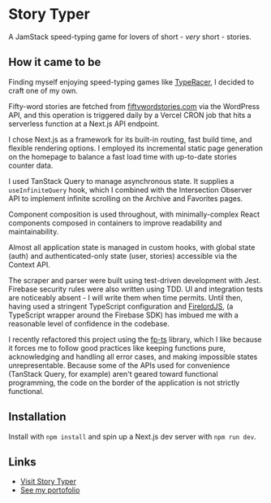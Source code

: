 
# Story Typer

A JamStack speed-typing game for lovers of short - _very_ short - stories.

## How it came to be

Finding myself enjoying speed-typing games like [TypeRacer](https://play.typeracer.com "TypeRacer" ), I decided to craft one of my own.

Fifty-word stories are fetched from [fiftywordstories.com](http://fiftywordstories.com "Fifty-Word Stories") via the WordPress API, and this operation is triggered daily by a Vercel CRON job that hits a serverless function at a Next.js API endpoint.

I chose Next.js as a framework for its built-in routing, fast build time, and flexible rendering options. I employed its incremental static page generation on the homepage to balance a fast load time with up-to-date stories counter data.

I used TanStack Query to manage asynchronous state. It supplies a `useInfiniteQuery` hook, which I combined with the Intersection Observer API to implement infinite scrolling on the Archive and Favorites pages.

Component composition is used throughout, with minimally-complex React components composed in containers to improve readability and maintainability.

Almost all application state is managed in custom hooks, with global state (auth) and authenticated-only state (user, stories) accessible via the Context API.

The scraper and parser were built using test-driven development with Jest. Firebase security rules were also written using TDD. UI and integration tests are noticeably absent - I will write them when time permits. Until then, having used a stringent TypeScript configuration and [FirelordJS](https://github.com/tylim88/FirelordJS "FirelordJS"), (a TypeScript wrapper around the Firebase SDK) has imbued me with a reasonable level of confidence in the codebase.

I recently refactored this project using the [fp-ts](https://github.com/gcanti/fp-ts "fp-ts") library, which I like because it forces me to follow good practices like keeping functions pure, acknowledging and handling all error cases, and making impossible states unrepresentable. Because some of the APIs used for convenience (TanStack Query, for example) aren't geared toward functional programming, the code on the border of the application is not strictly functional.

## Installation

Install with `npm install` and spin up a Next.js dev server with `npm run dev`.

## Links

- [Visit Story Typer](https://storytyper.stevenwebster.co "Story Typer")
- [See my portofolio](https://stevenwebster.co "Steven Webster")
